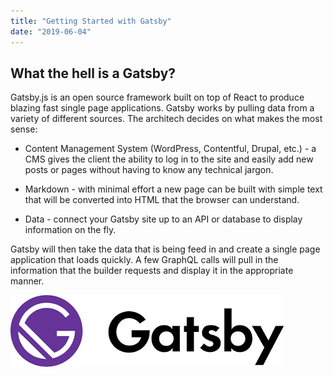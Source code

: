 ```yaml
---
title: "Getting Started with Gatsby"
date: "2019-06-04"
---
```


## What the hell is a Gatsby?

Gatsby.js is an open source framework built on top of React to produce blazing fast single page applications. Gatsby works by pulling data from a variety of different sources. The architech decides on what makes the most sense:

- Content Management System (WordPress, Contentful, Drupal, etc.) - a CMS gives the client the ability to log in to the site and easily add new posts or pages without having to know any technical jargon.

- Markdown - with minimal effort a new page can be built with simple text that will be converted into HTML that the browser can understand.

- Data - connect your Gatsby site up to an API or database to display information on the fly.

Gatsby will then take the data that is being feed in and create a single page application that loads quickly. A few GraphQL calls will pull in the information that the builder requests and display it in the appropriate manner.

![GatsbyJs](./gatsby-logo.png)
